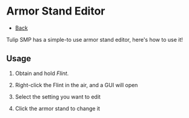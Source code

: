 # Armor Stand Editor

- [Back](/docs)

Tulip SMP has a simple-to use armor stand editor, here's how to use it!

## Usage

1. Obtain and hold *Flint*.

2. Right-click the Flint in the air, and a GUI will open

3. Select the setting you want to edit

4. Click the armor stand to change it